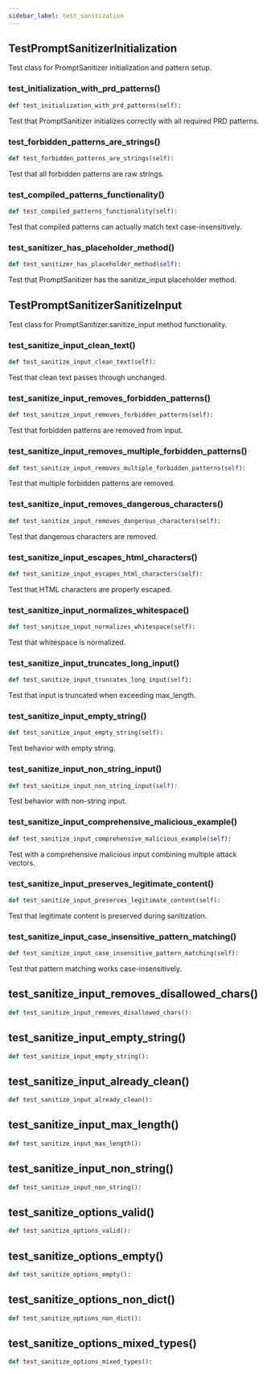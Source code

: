 ```yaml
---
sidebar_label: test_sanitization
---
```


## TestPromptSanitizerInitialization

Test class for PromptSanitizer initialization and pattern setup.

### test_initialization_with_prd_patterns()

```python
def test_initialization_with_prd_patterns(self):
```

Test that PromptSanitizer initializes correctly with all required PRD patterns.

### test_forbidden_patterns_are_strings()

```python
def test_forbidden_patterns_are_strings(self):
```

Test that all forbidden patterns are raw strings.

### test_compiled_patterns_functionality()

```python
def test_compiled_patterns_functionality(self):
```

Test that compiled patterns can actually match text case-insensitively.

### test_sanitizer_has_placeholder_method()

```python
def test_sanitizer_has_placeholder_method(self):
```

Test that PromptSanitizer has the sanitize_input placeholder method.

## TestPromptSanitizerSanitizeInput

Test class for PromptSanitizer.sanitize_input method functionality.

### test_sanitize_input_clean_text()

```python
def test_sanitize_input_clean_text(self):
```

Test that clean text passes through unchanged.

### test_sanitize_input_removes_forbidden_patterns()

```python
def test_sanitize_input_removes_forbidden_patterns(self):
```

Test that forbidden patterns are removed from input.

### test_sanitize_input_removes_multiple_forbidden_patterns()

```python
def test_sanitize_input_removes_multiple_forbidden_patterns(self):
```

Test that multiple forbidden patterns are removed.

### test_sanitize_input_removes_dangerous_characters()

```python
def test_sanitize_input_removes_dangerous_characters(self):
```

Test that dangerous characters are removed.

### test_sanitize_input_escapes_html_characters()

```python
def test_sanitize_input_escapes_html_characters(self):
```

Test that HTML characters are properly escaped.

### test_sanitize_input_normalizes_whitespace()

```python
def test_sanitize_input_normalizes_whitespace(self):
```

Test that whitespace is normalized.

### test_sanitize_input_truncates_long_input()

```python
def test_sanitize_input_truncates_long_input(self):
```

Test that input is truncated when exceeding max_length.

### test_sanitize_input_empty_string()

```python
def test_sanitize_input_empty_string(self):
```

Test behavior with empty string.

### test_sanitize_input_non_string_input()

```python
def test_sanitize_input_non_string_input(self):
```

Test behavior with non-string input.

### test_sanitize_input_comprehensive_malicious_example()

```python
def test_sanitize_input_comprehensive_malicious_example(self):
```

Test with a comprehensive malicious input combining multiple attack vectors.

### test_sanitize_input_preserves_legitimate_content()

```python
def test_sanitize_input_preserves_legitimate_content(self):
```

Test that legitimate content is preserved during sanitization.

### test_sanitize_input_case_insensitive_pattern_matching()

```python
def test_sanitize_input_case_insensitive_pattern_matching(self):
```

Test that pattern matching works case-insensitively.

## test_sanitize_input_removes_disallowed_chars()

```python
def test_sanitize_input_removes_disallowed_chars():
```

## test_sanitize_input_empty_string()

```python
def test_sanitize_input_empty_string():
```

## test_sanitize_input_already_clean()

```python
def test_sanitize_input_already_clean():
```

## test_sanitize_input_max_length()

```python
def test_sanitize_input_max_length():
```

## test_sanitize_input_non_string()

```python
def test_sanitize_input_non_string():
```

## test_sanitize_options_valid()

```python
def test_sanitize_options_valid():
```

## test_sanitize_options_empty()

```python
def test_sanitize_options_empty():
```

## test_sanitize_options_non_dict()

```python
def test_sanitize_options_non_dict():
```

## test_sanitize_options_mixed_types()

```python
def test_sanitize_options_mixed_types():
```
